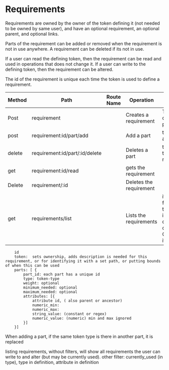 # Requirements


Requirements are owned by the owner of the token defining it (not needed to be owned by same user), and have an optional requirement,
an optional parent, and optional links.

Parts of the requirement can be added or removed when the requirement is not in use anywhere.
A requirement can be deleted if its not in use.


If a user can read the defining token, then the requirement can be read and used in operations that does not change it.
If a user can write to the defining token, then the requirement can be altered.

The id of the requirement is unique each time the token is used to define a requirement.


| Method | Path                           | Route Name | Operation               | Args                                                                            |
|--------|--------------------------------|------------|-------------------------|---------------------------------------------------------------------------------|
| Post   | requirement                    |            | Creates a requirement   | Token, and optional parts                                                       |
| post   | requirement:id/part/add        |            | Add a part              | the part added                                                                  |
| delete | requirement:id/part/:id/delete |            | Deletes a part          | the id of the part to remove                                                    |
| get    | requirement:id/read            |            | gets the requirement    |                                                                                 |
| Delete | requirement/:id                |            | Deletes the requirement |                                                                                 |
| get    | requirements/list              |            | Lists the requirements  | iterator,can filter by token type in definition or part. Otherwise it lists all |


        id
        token:  sets ownership, adds description is needed for this requirement, or for identifying it with a set path, or putting bounds of when this can be used
        parts: [ {
            part_id: each part has a unique id
            type: token-type
            weight: optional
            minimum_needed: optional
            maximum_needed: optional
            attributes: [{
                attribute id, ( also parent or ancestor)
                numeric_min:
                numeric_max:
                string_value: (constant or regex)
                numeric_value: (numeric) min and max ignored
            }]
        }]

When adding a part, if the same token type is there in another part, it is replaced

listing requirements, without filters, will show all requirements the user can write to and alter (but may be currently used).
other filter: currently_used (in type), type in definition, attribute in definition